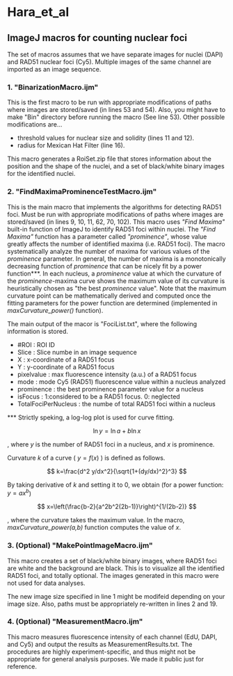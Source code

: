 # Hara_et_al
## ImageJ macros for counting nuclear foci

The set of macros assumes that we have separate images for nuclei (DAPI) and RAD51 nuclear foci (Cy5).
Multiple images of the same channel are imported as an image sequence.

### 1. "BinarizationMacro.ijm"

This is the first macro to be run with appropriate modifications of paths where images are stored/saved (in lines 53 and 54).
Also, you might have to make "Bin" directory before running the macro (See line 53).
Other possible modifications are...
<ul>
  <li>threshold values for nuclear size and solidity (lines 11 and 12).</li>
  <li>radius for Mexican Hat Filter (line 16).</li>
</ul>

This macro generates a RoiSet.zip file that stores information about the position and the shape of the nuclei,
and a set of black/white binary images for the identified nuclei.

### 2. "FindMaximaProminenceTestMacro.ijm"

This is the main macro that implements the algorithms for detecting RAD51 foci. Must be run with appropriate modifications of paths where images are stored/saved (in lines 9, 10, 11, 62, 70, 102).
This macro uses <i>"Find Maxima"</i> built-in function of ImageJ to identify RAD51 foci within nuclei. The <i>"Find Maxima"</i> function has a parameter called <i>"prominence"</i>, whose value greatly affects the number of identified maxima (i.e. RAD51 foci). The macro systematically analyze the number of maxima for various values of the <i>prominence</i> parameter. In general, the number of maxima is a monotonically decreasing function of <i>prominence</i> that can be nicely fit by a power function\*\*\*. In each nucleus, a <i>prominence</i> value at which the curvature of the <i>prominence</i>-maxima curve shows the maximum value of its curvature is heuristically chosen as "the best <i>prominence</i> value". Note that the maximum curvature point can be mathematically derived and computed once the fitting parameters for the power function are determined (implemented in <i>maxCurvature_power()</i> function).

The main output of the macor is "FociList.txt", where the following information is stored.
<ul>
  <li>#ROI : ROI ID</li>
  <li>Slice : Slice numbe in an image sequence</li>
  <li>X : x-coordinate of a RAD51 focus</li>
  <li>Y : y-coordinate of a RAD51 focus</li>
  <li>pixelvalue : max fluorescence intensity (a.u.) of a RAD51 focus</li>
  <li>mode : mode Cy5 (RAD51) fluorescence value within a nucleus analyzed</li>
  <li>prominence : the best prominence parameter value for a nucleus</li>
  <li>isFocus : 1:considered to be a RAD51 focus. 0: neglected </li>
  <li>TotalFociPerNucleus : the numbe of total RAD51 foci within a nucleus</li>
</ul>

\*\*\* Strictly speking, a log-log plot is used for curve fitting.


$$ 
\ln{y} = \ln a + b\ln{x}
$$

, where $y$ is the number of RAD51 foci in a nucleus, and $x$ is prominence.

Curvature $k$ of a curve ( $y=f(x)$ ) is defined as follows.


$$
k=\frac{d^2 y/dx^2}{\sqrt{1+(dy/dx)^2}^3}
$$

By taking derivative of $k$ and setting it to $0$, we obtain (for a power function: $y=a x^b$)


$$
 x=\left(\frac{b-2}{a^2b^2(2b-1)}\right)^{1/(2b-2)}
$$

, where the curvature takes the maximum value. In the macro, <i>maxCurvature_power(a,b)</i> function computes the value of $x$.

### 3. (Optional) "MakePointImageMacro.ijm" 
This macro creates a set of black/white binary images, where RAD51 foci are white and the background are black. This is to visualize all the identified RAD51 foci, and totally optional. The images generated in this macro were not used for data analyses.

The new image size specified in line 1 might be modifeid depending on your image size. Also, paths must be appropriately re-written in lines 2 and 19.


### 4. (Optional) "MeasurementMacro.ijm" 
This macro measures fluorescence intensity of each channel (EdU, DAPI, and Cy5) and output the results as MeasurementResults.txt. The procedures are highly experiment-specific, and thus might not be appropriate for general analysis purposes. We made it public just for reference.
